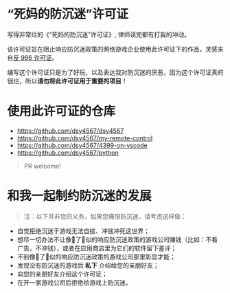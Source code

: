 # “死妈的防沉迷”许可证

写得非常烂的《“死妈的防沉迷”许可证》, 律师读完都有打我的冲动。

该许可证旨在阻止响应防沉迷政策的网络游戏企业使用此许可证下的作品，灵感来自[反 996 许可证](https://github.com/996icu/996.ICU/blob/master/LICENSE_CN)。

编写这个许可证只是为了好玩，以及表达我对防沉迷的厌恶，因为这个许可证真的很烂，所以**请勿将此许可证用于重要的项目**！

# 使用此许可证的仓库

- https://github.com/dsy4567/dsy4567
- https://github.com/dsy4567/my-remote-control
- https://github.com/dsy4567/4399-on-vscode
- https://github.com/dsy4567/python
> PR welcome!

# 和我一起制约防沉迷的发展

> 注：以下并非您的义务，如果您痛恨防沉迷，请考虑这样做：

- 自觉拒绝沉迷于游戏无法自拔、冲钱冲死这世界；
- 想尽一切办法不让像💩了🐎似的响应防沉迷政策的游戏公司赚钱（比如：不看广告，不冲钱），或者在应用商店里为它们的软件留下差评；
- 不到像💩了🐎似的响应防沉迷政策的游戏公司那里彰显才能；
- 发现没有防沉迷的游戏后 **私下** 介绍给您的亲朋好友；
- 向您的亲朋好友介绍这个许可证；
- 在开一家游戏公司后拒绝给游戏上防沉迷。
